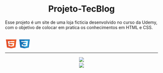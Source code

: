 <h1 align="center"> Projeto-TecBlog </h1>

<p>Esse projeto é um site de uma loja ficticia desenvolvido no curso da Udemy, com o objetivo de colocar em pratica os conhecimentos em HTML e CSS.</P>

  
<div style="display: inline_block"><br>
  <img align="center" alt="Rafa-HTML" height="30" width="40" src="https://raw.githubusercontent.com/devicons/devicon/master/icons/html5/html5-original.svg">
  <img align="center" alt="Rafa-CSS" height="30" width="40" src="https://raw.githubusercontent.com/devicons/devicon/master/icons/css3/css3-original.svg">
 </div>
 
 <hr>
 
 <div align="center">
   <div>
   <img src="https://user-images.githubusercontent.com/87542593/213313266-71e3a944-4d65-477e-858d-b4d7f3c7ad64.jpeg"/ width="700px">
   </div>
   <div>
   <img src="https://user-images.githubusercontent.com/87542593/213314344-cffab906-55b0-4d99-a332-983095325bc1.jpeg"/ width="700px">
   </div>
 </div>
  
